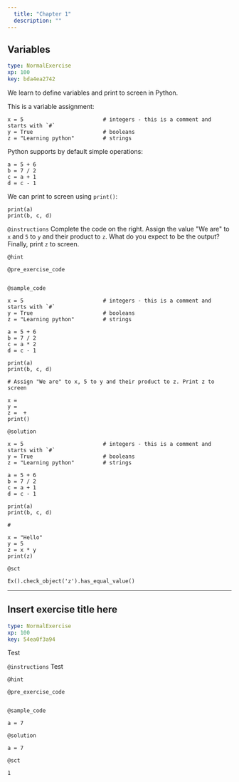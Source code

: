 ```yaml
---
  title: "Chapter 1"
  description: ""
---
```


## Variables

```yaml
type: NormalExercise 
xp: 100 
key: bda4ea2742   
```


We learn to define variables and print to screen in Python.

This is a variable assignment:
```
x = 5                         # integers - this is a comment and starts with `#`
y = True                      # booleans
z = "Learning python"         # strings
```
Python supports by default simple operations:
```
a = 5 + 6
b = 7 / 2
c = a + 1
d = c - 1
```
We can print to screen using `print()`:
```
print(a)
print(b, c, d)
```


`@instructions`
Complete the code on the right. Assign the value "We are" to `x` and `5` to `y` and their product to `z`. What do you expect to be the output?  Finally, print `z` to screen.

`@hint`


`@pre_exercise_code`

```{python}

```


`@sample_code`

```{python}
x = 5                         # integers - this is a comment and starts with `#`
y = True                      # booleans
z = "Learning python"         # strings

a = 5 + 6
b = 7 / 2
c = a * 2
d = c - 1 

print(a)
print(b, c, d)

# Assign "We are" to x, 5 to y and their product to z. Print z to screen

x = 
y = 
z =  + 
print()
```

`@solution`

```{python}
x = 5                         # integers - this is a comment and starts with `#`
y = True                      # booleans
z = "Learning python"         # strings

a = 5 + 6
b = 7 / 2
c = a + 1
d = c - 1 

print(a)
print(b, c, d)

# 

x = "Hello"
y = 5
z = x * y
print(z)
```

`@sct`

```{python}
Ex().check_object('z').has_equal_value()
```

---

## Insert exercise title here

```yaml
type: NormalExercise 
xp: 100 
key: 54ea0f3a94   
```


Test


`@instructions`
Test

`@hint`


`@pre_exercise_code`

```{python}

```


`@sample_code`

```{python}
a = 7
```

`@solution`

```{python}
a = 7
```

`@sct`

```{python}
1
```
